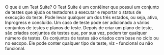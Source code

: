 O que é um Test Suite?
O Test Suite é um contêiner que possui um conjunto de testes que ajuda os testadores a executar e reportar o status de execução do teste. Pode levar qualquer um dos três estados, ou seja, ativo, Inprogress e concluído.
Um caso de teste pode ser adicionado a vários conjuntos de testes e planos de teste. Depois de criar um plano de teste, são criados conjuntos de testes que, por sua vez, podem ter qualquer número de testes.
Os conjuntos de testes são criados com base no ciclo ou no escopo. Ele pode conter qualquer tipo de teste, viz - funcional ou não funcional.
